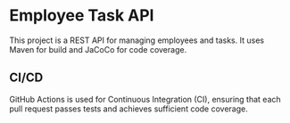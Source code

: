 # Employee Task API

This project is a REST API for managing employees and tasks. It uses Maven for build and JaCoCo for code coverage.

## CI/CD
GitHub Actions is used for Continuous Integration (CI), ensuring that each pull request passes tests and achieves sufficient code coverage.
